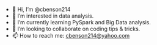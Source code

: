 - 👋 Hi, I’m @cbenson214
- 👀 I’m interested in data analysis.
- 🌱 I’m currently learning PySpark and Big Data analysis.
- 💞️ I’m looking to collaborate on coding tips & tricks.
- 📫 How to reach me: cbenson214@yahoo.com

<!---
cbenson214/cbenson214 is a ✨ special ✨ repository because its `README.md` (this file) appears on your GitHub profile.
You can click the Preview link to take a look at your changes.
--->
